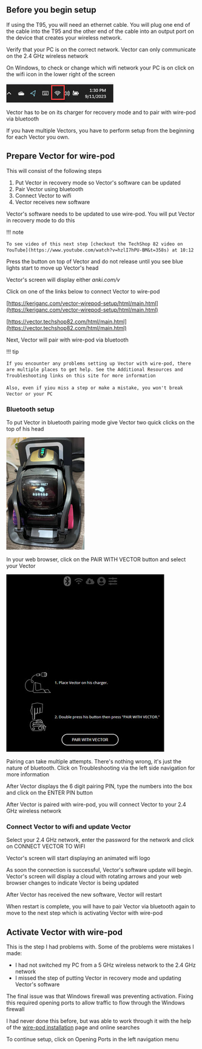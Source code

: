 ## Before you begin setup

If using the T95, you will need an ethernet cable. You will plug one end of the cable into the T95 and the other end of the cable into an output port on the device that creates your wireless network. 

Verify that your PC is on the correct network. Vector can only communicate on the 2.4 GHz wireless network

On Windows, to check or change which wifi network your PC is on click on the wifi icon in the lower right of the screen

![Windows wifi indicator](/img/WifiIndicator.jpg)

Vector has to be on its charger for recovery mode and to pair with wire-pod via bluetooth

If you have multiple Vectors, you have to perform setup from the beginning for each Vector you own. 

## Prepare Vector for wire-pod

This will consist of the following steps

1. Put Vector in recovery mode so Vector's software can be updated
2. Pair Vector using bluetooth
3. Connect Vector to wifi
4. Vector receives new software

Vector's software needs to be updated to use wire-pod. You will put Vector in recovery mode to do this

!!! note   

    To see video of this next step [checkout the TechShop 82 video on YouTube](https://www.youtube.com/watch?v=hzlI7hPU-BM&t=358s) at 10:12

Press the button on top of Vector and do not release until you see blue lights start to move up Vector's head

Vector's screen will display either *anki.com/v*

Click on one of the links below to connect Vector to wire-pod

[https://keriganc.com/vector-wirepod-setup/html/main.html](https://keriganc.com/vector-wirepod-setup/html/main.html)

[https://vector.techshop82.com/html/main.html](https://vector.techshop82.com/html/main.html)

Next, Vector will pair with wire-pod via bluetooth

!!! tip   

    If you encounter any problems setting up Vector with wire-pod, there are multiple places to get help. See the Additional Resources and Troubleshooting links on this site for more information

    Also, even if yiou miss a step or make a mistake, you won't break Vector or your PC

### Bluetooth setup

To put Vector in bluetooth pairing mode give Vector two quick clicks on the top of his head

![Vector in pairing mode](/img/VectorReadyToPair.jpg)

In your web browser, click on the PAIR WITH VECTOR button and select your Vector

![Click on the button to pair Vector](/img/VectorPair.jpg)

Pairing can take multiple attempts. There's nothing wrong, it's just the nature of bluetooth. Click on Troubleshooting via the left side navigation for more information

After Vector displays the 6 digit pairing PIN, type the numbers into the box and click on the ENTER PIN button

After Vector is paired with wire-pod, you will connect Vector to your 2.4 GHz wireless network

### Connect Vector to wifi and update Vector

Select your 2.4 GHz network, enter the password for the network and click on CONNECT VECTOR TO WIFI

Vector's screen will start displaying an animated wifi logo

As soon the connection is successful, Vector's software update will begin. Vector's screen will display a cloud with rotating arrows and your web browser changes to indicate Vector is being updated

After Vector has received the new software, Vector will restart

When restart is complete, you will have to pair Vector via bluetooth again to move to the next step which is activating Vector with wire-pod

## Activate Vector with wire-pod

This is the step I had problems with. Some of the problems were mistakes I made:

* I had not switched my PC from a 5 GHz wireless network to the 2.4 GHz network
* I missed the step of putting Vector in recovery mode and updating Vector's software

The final issue was that Windows firewall was preventing activation. Fixing this required opening ports to allow traffic to flow through the Windows firewall

I had never done this before, but was able to work through it with the help of the [wire-pod installation](https://github.com/kercre123/wire-pod/wiki/Installation) page and online searches

To continue setup, click on Opening Ports in the left navigation menu